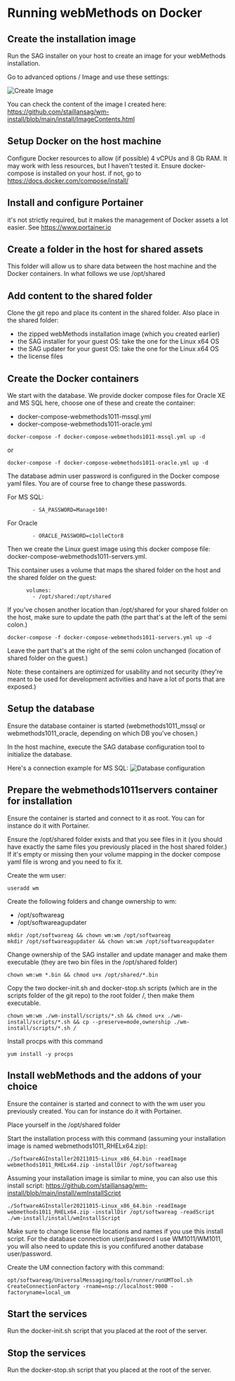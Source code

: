 # Running webMethods on Docker

##    Create the installation image
Run the SAG installer on your host to create an image for your webMethods installation.

Go to advanced options / Image and use these settings:

![Create Image](https://github.com/staillansag/wm-install/blob/main/screenshots/AdvancedOptions_CreateImage.png)

You can check the content of the image I created here: https://github.com/staillansag/wm-install/blob/main/install/ImageContents.html

##    Setup Docker on the host machine
Configure Docker resources to allow (if possible) 4 vCPUs and 8 Gb RAM. It may work with less resources, but I haven't tested it.
Ensure docker-compose is installed on your host. if not, go to https://docs.docker.com/compose/install/

##    Install and configure Portainer
it's not strictly required, but it makes the management of Docker assets a lot easier.
See https://www.portainer.io

##    Create a folder in the host for shared assets
This folder will allow us to share data between the host machine and the Docker containers.
In what follows we use /opt/shared

##    Add content to the shared folder
Clone the git repo and place its content in the shared folder.
Also place in the shared folder:
- the zipped webMethods installation image (which you created earlier)
- the SAG installer for your guest OS: take the one for the Linux x64 OS
- the SAG updater for your guest OS: take the one for the Linux x64 OS
- the license files

##    Create the Docker containers
We start with the database.
We provide docker compose files for Oracle XE and MS SQL here, choose one of these and create the container:
- docker-compose-webmethods1011-mssql.yml
- docker-compose-webmethods1011-oracle.yml

```
docker-compose -f docker-compose-webmethods1011-mssql.yml up -d
```

or

```
docker-compose -f docker-compose-webmethods1011-oracle.yml up -d
```

The database admin user password is configured in the Docker compose yaml files. You are of course free to change these passwords.

For MS SQL:
```
        - SA_PASSWORD=Manage100!
```
For Oracle
```
        - ORACLE_PASSWORD=c1olleCtor8
```

Then we create the Linux guest image using this docker compose file: docker-compose-webmethods1011-servers.yml.

This container uses a volume that maps the shared folder on the host and the shared folder on the guest:
```
      volumes:
        - /opt/shared:/opt/shared
```

If you've chosen another location than /opt/shared for your shared folder on the host, make sure to update the path (the part that's at the left of the semi colon.)

```
docker-compose -f docker-compose-webmethods1011-servers.yml up -d
```

Leave the part that's at the right of the semi colon unchanged (location of shared folder on the guest.)

Note: these containers are optimized for usability and not security (they're meant to be used for development activities and have a lot of ports that are exposed.)

##    Setup the database
Ensure the database container is started (webmethods1011_mssql or webmethods1011_oracle, depending on which DB you've chosen.)

In the host machine, execute the SAG database configuration tool to initialize the database.

Here's a connection example for MS SQL:
![Database configuration](https://github.com/staillansag/wm-install/blob/main/screenshots/DatabaseConfigurator.png)


##    Prepare the webmethods1011servers container for installation
Ensure the container is started and connect to it as root. You can for instance do it with Portainer.

Ensure the /opt/shared folder exists and that you see files in it (you should have exactly the same files you previously placed in the host shared folder.)
If it's empty or missing then your volume mapping in the docker compose yaml file is wrong and you need to fix it.

Create the wm user:
```
useradd wm
```

Create the following folders and change ownership to wm:
- /opt/softwareag
- /opt/softwareagupdater

```
mkdir /opt/softwareag && chown wm:wm /opt/softwareag
mkdir /opt/softwareagupdater && chown wm:wm /opt/softwareagupdater
```

Change ownership of the SAG installer and update manager and make them executable (they are two bin files in the /opt/shared folder)
```
chown wm:wm *.bin && chmod u+x /opt/shared/*.bin
```

Copy the two docker-init.sh and docker-stop.sh scripts (which are in the scripts folder of the git repo) to the root folder /, then make them executable.
```
chown wm:wm ./wm-install/scripts/*.sh && chmod u+x ./wm-install/scripts/*.sh && cp --preserve=mode,ownership ./wm-install/scripts/*.sh /
```

Install procps with this command
```
yum install -y procps
```


##    Install webMethods and the addons of your choice
Ensure the container is started and connect to with the wm user you previously created. You can for instance do it with Portainer.

Place yourself in the /opt/shared folder

Start the installation process with this command (assuming your installation image is named webmethods1011_RHELx64.zip):
```
./SoftwareAGInstaller20211015-Linux_x86_64.bin -readImage webmethods1011_RHELx64.zip -installDir /opt/softwareag
```

Assuming your installation image is similar to mine, you can also use this install script: https://github.com/staillansag/wm-install/blob/main/install/wmInstallScript

```
./SoftwareAGInstaller20211015-Linux_x86_64.bin -readImage webmethods1011_RHELx64.zip -installDir /opt/softwareag -readScript ./wm-install/install/wmInstallScript
```


Make sure to change license file locations and names if you use this install script. For the database connection user/password I use WM1011/WM1011, you will also need to update this is you confifured another database user/password.

Create the UM connection factory with this command:
```
opt/softwareag/UniversalMessaging/tools/runner/runUMTool.sh CreateConnectionFactory -rname=nsp://localhost:9000 -factoryname=local_um
```

##      Start the services
Run the docker-init.sh script that you placed at the root of the server.

##      Stop the services
Run the docker-stop.sh script that you placed at the root of the server.


